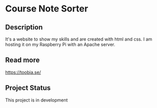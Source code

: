 # Course Note Sorter

## Description
It's a website to show my skills and are created with html and css. I am hosting it on my Raspberry Pi with an Apache server.

## Read more
https://toobia.se/

## Project Status
This project is in development
